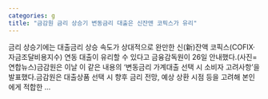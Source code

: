 ```yaml
---
categories: g
title: "금감원 금리 상승기 변동금리 대출은 신잔앤 코픽스가 유리"
---
```

 금리 상승기에는 대출금리 상승 속도가 상대적으로 완만한 신(新)잔액 코픽스(COFIX·자금조달비용지수) 연동 대출이 유리할 수 있다고 금융감독원이 26일 안내했다.(사진=연합뉴스)금감원은 이날 이 같은 내용의 ‘변동금리 가계대출 선택 시 소비자 고려사항’을 발표했다.금감원은 대출상품 선택 시 향후 금리 전망, 예상 상환 시점 등을 고려해 본인에게 적합한 ...